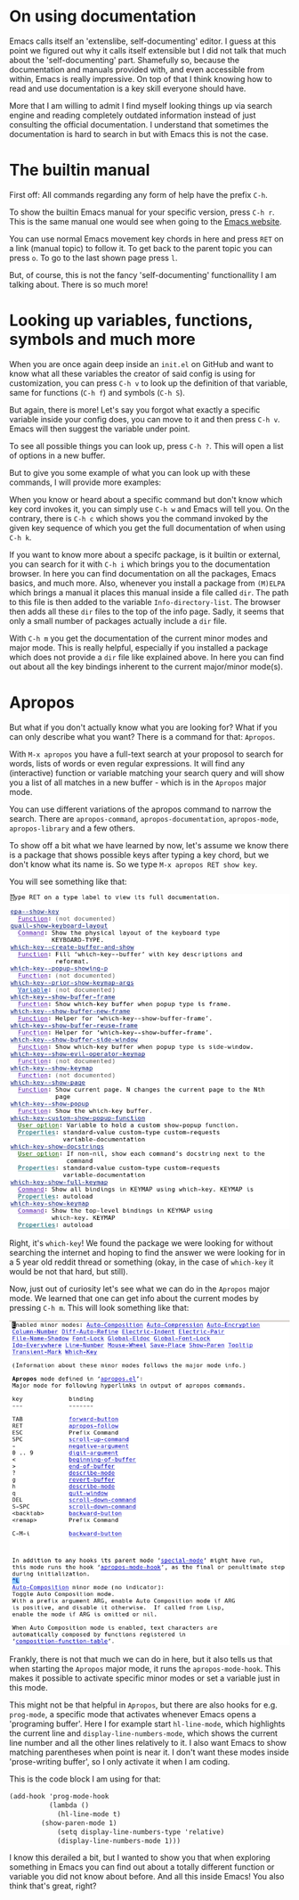 # On using documentation

Emacs calls itself an 'extenslibe, self-documenting' editor. I guess at this point we figured out why it calls itself extensible but I did not talk that much about the 'self-documenting' part. Shamefully so, because the documentation and manuals provided with, and even accessible from within, Emacs is really impressive. On top of that I think knowing how to read and use documentation is a key skill everyone should have.

More that I am willing to admit I find myself looking things up via search engine and reading completely outdated information instead of just consulting the official documentation. I understand that sometimes the documentation is hard to search in but with Emacs this is not the case.

# The builtin manual

First off: All commands regarding any form of help have the prefix `C-h`.

To show the builtin Emacs manual for your specific version, press `C-h r`. This is the same manual one would see when going to the [Emacs website](https://www.gnu.org/software/emacs/manual/html_mono/emacs.html).

You can use normal Emacs movement key chords in here and press `RET` on a link (manual topic) to follow it. To get back to the parent topic you can press `o`. To go to the last shown page press `l`.

But, of course, this is not the fancy 'self-documenting' functionallity I am talking about. There is so much more!

# Looking up variables, functions, symbols and much more

When you are once again deep inside an `init.el` on GitHub and want to know what all these variables the creator of said config is using for customization, you can press `C-h v` to look up the definition of that variable, same for functions (`C-h f`) and symbols (`C-h S`).

But again, there is more! Let's say you forgot what exactly a specific variable inside your config does, you can move to it and then press `C-h v`. Emacs will then suggest the variable under point.

To see all possible things you can look up, press `C-h ?`. This will open a list of options in a new buffer.

But to give you some example of what you can look up with these commands, I will provide more examples:

When you know or heard about a specific command but don't know which key cord invokes it, you can simply use `C-h w` and Emacs will tell you. On the contrary, there is `C-h c` which shows you the command invoked by the given key sequence of which you get the full documentation of when using `C-h k`.

If you want to know more about a specifc package, is it builtin or external, you can search for it with `C-h i` which brings you to the documentation browser. In here you can find documentation on all the packages, Emacs basics, and much more. Also, whenever you install a package from `(M)ELPA` which brings a manual it places this manual inside a file called `dir`. The path to this file is then added to the variable `Info-directory-list`. The browser then adds all these `dir` files to the top of the info page. Sadly, it seems that only a small number of packages actually include a `dir` file.

With `C-h m` you get the documentation of the current minor modes and major mode. This is really helpful, especially if you installed a package which does not provide a `dir` file like explained above. In here you can find out about all the key bindings inherent to the current major/minor mode(s).

# Apropos

But what if you don't actually know what you are looking for? What if you can only describe what you want? There is a command for that: `Apropos`.

With `M-x apropos` you have a full-text search at your proposol to search for words, lists of words or even regular expressions. It will find any (interactive) function or variable matching your search query and will show you a list of all matches in a new buffer - which is in the `Apropos` major mode.

You can use different variations of the apropos command to narrow the search. There are `apropos-command`, `apropos-documentation`, `apropos-mode`, `apropos-library` and a few
others.

To show off a bit what we have learned by now, let's assume we know there is a package that shows possible keys after typing a key chord, but we don't know what its name is. So we type `M-x apropos RET show key`.

You will see something like that:

![Apropos buffer for which-key](images/apropos-which-key.png)

Right, it's `which-key`! We found the package we were looking for without searching the internet and hoping to find the answer we were looking for in a 5 year old reddit thread or something (okay, in the case of `which-key` it would be not that hard, but still).

Now, just out of curiosity let's see what we can do in the `Apropos` major mode. We learned that one can get info about the current modes by pressing `C-h m`. This will look something like that:

![Help buffer for which-key-mode](images/which-key-mode-help.png)

Frankly, there is not that much we can do in here, but it also tells us that when starting the `Apropos` major mode, it runs the `apropos-mode-hook`. This makes it possible to activate specific minor modes or set a variable just in this mode.

This might not be that helpful in `Apropos`, but there are also hooks for e.g. `prog-mode`, a specific mode that activates whenever Emacs opens a 'programing buffer'. Here I for example start `hl-line-mode`, which highlights the current line and `display-line-numbers-mode`, which shows the current line number and all the other lines relatively to it. I also want Emacs to show matching parentheses when point is near it. I don't want these modes inside 'prose-writing buffer', so I only activate it when I am coding.

This is the code block I am using for that:

```
(add-hook 'prog-mode-hook
          (lambda ()
            (hl-line-mode t)
	    (show-paren-mode 1)
            (setq display-line-numbers-type 'relative)
            (display-line-numbers-mode 1)))
```

I know this derailed a bit, but I wanted to show you that when exploring something in Emacs you can find out about a totally different function or variable you did not know about before. And all this inside Emacs! You also think that's great, right?
